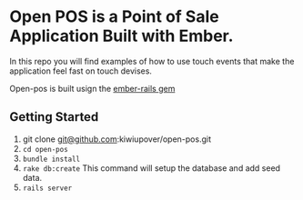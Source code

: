 # Open POS is a Point of Sale Application Built with Ember.

In this repo you will find examples of how to use touch events that make the application feel fast on touch devises.

Open-pos is built usign the [ember-rails gem](https://github.com/emberjs/ember-rail)

## Getting Started

1. git clone git@github.com:kiwiupover/open-pos.git
2. ``` cd open-pos ```
2. ``` bundle install ```
3. ``` rake db:create ``` This command will setup the database and add seed data.
4. ``` rails server ```
